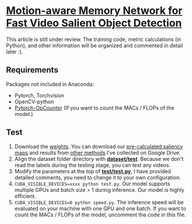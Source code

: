 
# [Motion-aware Memory Network for Fast Video Salient Object Detection]()

This article is still under review. The training code, metric calculations (in Python), and other information will be organized and commented in detail later :).
## Requirements
Packages not included in Anaconda:
* Pytorch, Torchvision
* OpenCV-python
* [Pytorch-OpCounter](https://github.com/Lyken17/pytorch-OpCounter) (If you want to count the MACs / FLOPs of the model.)
## Test
1. Download the [weights](https://drive.google.com/file/d/11QKyj0INLx6xWs-8c_1BdC3SSxG7kHTa/view?usp=sharing). You can download our [pre-calculated saliency maps](https://drive.google.com/file/d/1T2uoPS0PBWeWD8n4b0BWVhc_4soYM_Nm/view?usp=sharing) and results from [other methods](https://drive.google.com/drive/folders/1CdSj0IR9-Rvnj-7zeUnYv05ii4jZ6UGj?usp=sharing) I've collected on Google Drive.
2. Align the dataset folder directory with **[dataset/test](dataset/test)**. Because we don't read the labels during the testing stage, you can test any videos.
3. Modify the parameters at the top of **[test/test.py](test/test.py)**, I have provided detailed comments, you need to change it to your own configuration.
4. ```CUDA_VISIBLE_DEVICES=xxxx python test.py```. Our model supports multiple GPUs and batch size > 1 during inference. Our model is highly efficient.
5. ```CUDA_VISIBLE_DEVICES=0 python speed.py```. The inference speed will be evaluated on your machine with one GPU and one batch. If you want to count the MACs / FLOPs of the model, uncomment the code in this file.